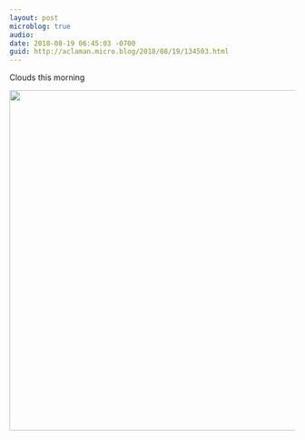 ```yaml
---
layout: post
microblog: true
audio: 
date: 2018-08-19 06:45:03 -0700
guid: http://aclaman.micro.blog/2018/08/19/134503.html
---
```

Clouds this morning

<img src="http://micro.alexclaman.com/uploads/2018/20bfc5c6ed.jpg" width="600" height="599" />
